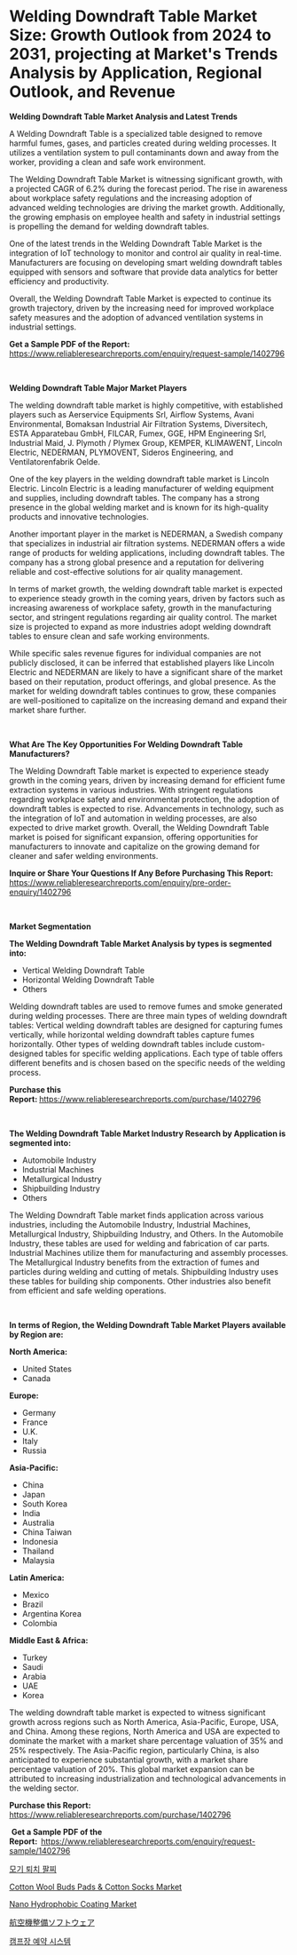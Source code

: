 <p><h1>Welding Downdraft Table Market Size: Growth Outlook from 2024 to 2031, projecting at Market's Trends Analysis by Application, Regional Outlook, and Revenue</h1></p><p><strong>Welding Downdraft Table Market Analysis and Latest Trends</strong></p>
<p><p>A Welding Downdraft Table is a specialized table designed to remove harmful fumes, gases, and particles created during welding processes. It utilizes a ventilation system to pull contaminants down and away from the worker, providing a clean and safe work environment.</p><p>The Welding Downdraft Table Market is witnessing significant growth, with a projected CAGR of 6.2% during the forecast period. The rise in awareness about workplace safety regulations and the increasing adoption of advanced welding technologies are driving the market growth. Additionally, the growing emphasis on employee health and safety in industrial settings is propelling the demand for welding downdraft tables.</p><p>One of the latest trends in the Welding Downdraft Table Market is the integration of IoT technology to monitor and control air quality in real-time. Manufacturers are focusing on developing smart welding downdraft tables equipped with sensors and software that provide data analytics for better efficiency and productivity.</p><p>Overall, the Welding Downdraft Table Market is expected to continue its growth trajectory, driven by the increasing need for improved workplace safety measures and the adoption of advanced ventilation systems in industrial settings.</p></p>
<p><strong>Get a Sample PDF of the Report:&nbsp;</strong> <a href="https://www.reliableresearchreports.com/enquiry/request-sample/1402796">https://www.reliableresearchreports.com/enquiry/request-sample/1402796</a></p>
<p>&nbsp;</p>
<p><strong>Welding Downdraft Table Major Market Players</strong></p>
<p><p>The welding downdraft table market is highly competitive, with established players such as Aerservice Equipments Srl, Airflow Systems, Avani Environmental, Bomaksan Industrial Air Filtration Systems, Diversitech, ESTA Apparatebau GmbH, FILCAR, Fumex, GGE, HPM Engineering Srl, Industrial Maid, J. Plymoth / Plymex Group, KEMPER, KLIMAWENT, Lincoln Electric, NEDERMAN, PLYMOVENT, Sideros Engineering, and Ventilatorenfabrik Oelde.</p><p>One of the key players in the welding downdraft table market is Lincoln Electric. Lincoln Electric is a leading manufacturer of welding equipment and supplies, including downdraft tables. The company has a strong presence in the global welding market and is known for its high-quality products and innovative technologies.</p><p>Another important player in the market is NEDERMAN, a Swedish company that specializes in industrial air filtration systems. NEDERMAN offers a wide range of products for welding applications, including downdraft tables. The company has a strong global presence and a reputation for delivering reliable and cost-effective solutions for air quality management.</p><p>In terms of market growth, the welding downdraft table market is expected to experience steady growth in the coming years, driven by factors such as increasing awareness of workplace safety, growth in the manufacturing sector, and stringent regulations regarding air quality control. The market size is projected to expand as more industries adopt welding downdraft tables to ensure clean and safe working environments.</p><p>While specific sales revenue figures for individual companies are not publicly disclosed, it can be inferred that established players like Lincoln Electric and NEDERMAN are likely to have a significant share of the market based on their reputation, product offerings, and global presence. As the market for welding downdraft tables continues to grow, these companies are well-positioned to capitalize on the increasing demand and expand their market share further.</p></p>
<p>&nbsp;</p>
<p><strong>What Are The Key Opportunities For Welding Downdraft Table Manufacturers?</strong></p>
<p><p>The Welding Downdraft Table market is expected to experience steady growth in the coming years, driven by increasing demand for efficient fume extraction systems in various industries. With stringent regulations regarding workplace safety and environmental protection, the adoption of downdraft tables is expected to rise. Advancements in technology, such as the integration of IoT and automation in welding processes, are also expected to drive market growth. Overall, the Welding Downdraft Table market is poised for significant expansion, offering opportunities for manufacturers to innovate and capitalize on the growing demand for cleaner and safer welding environments.</p></p>
<p><strong>Inquire or Share Your Questions If Any Before Purchasing This Report:</strong> <a href="https://www.reliableresearchreports.com/enquiry/pre-order-enquiry/1402796">https://www.reliableresearchreports.com/enquiry/pre-order-enquiry/1402796</a></p>
<p>&nbsp;</p>
<p><strong>Market Segmentation</strong></p>
<p><strong>The Welding Downdraft Table Market Analysis by types is segmented into:</strong></p>
<p><ul><li>Vertical Welding Downdraft Table</li><li>Horizontal Welding Downdraft Table</li><li>Others</li></ul></p>
<p><p>Welding downdraft tables are used to remove fumes and smoke generated during welding processes. There are three main types of welding downdraft tables: Vertical welding downdraft tables are designed for capturing fumes vertically, while horizontal welding downdraft tables capture fumes horizontally. Other types of welding downdraft tables include custom-designed tables for specific welding applications. Each type of table offers different benefits and is chosen based on the specific needs of the welding process.</p></p>
<p><strong>Purchase this Report:&nbsp;</strong><a href="https://www.reliableresearchreports.com/purchase/1402796">https://www.reliableresearchreports.com/purchase/1402796</a></p>
<p>&nbsp;</p>
<p><strong>The Welding Downdraft Table Market Industry Research by Application is segmented into:</strong></p>
<p><ul><li>Automobile Industry</li><li>Industrial Machines</li><li>Metallurgical Industry</li><li>Shipbuilding Industry</li><li>Others</li></ul></p>
<p><p>The Welding Downdraft Table market finds application across various industries, including the Automobile Industry, Industrial Machines, Metallurgical Industry, Shipbuilding Industry, and Others. In the Automobile Industry, these tables are used for welding and fabrication of car parts. Industrial Machines utilize them for manufacturing and assembly processes. The Metallurgical Industry benefits from the extraction of fumes and particles during welding and cutting of metals. Shipbuilding Industry uses these tables for building ship components. Other industries also benefit from efficient and safe welding operations.</p></p>
<p>&nbsp;</p>
<p><strong>In terms of Region, the Welding Downdraft Table Market Players available by Region are:</strong></p>
<p>
    <p> <strong> North America: </strong>
        <ul>
            <li>United States</li>
            <li>Canada</li>
        </ul>
        </p> 
    <p> <strong> Europe: </strong>
        <ul>
            <li>Germany</li>
            <li>France</li>
            <li>U.K.</li>
            <li>Italy</li>
            <li>Russia</li>
        </ul>
        </p> 
    <p> <strong> Asia-Pacific: </strong>
        <ul>
            <li>China</li>
            <li>Japan</li>
            <li>South Korea</li>
            <li>India</li>
            <li>Australia</li>
            <li>China Taiwan</li>
            <li>Indonesia</li>
            <li>Thailand</li>
            <li>Malaysia</li>
        </ul>
        </p> 
    <p> <strong> Latin America: </strong>
        <ul>
            <li>Mexico</li>
            <li>Brazil</li>
            <li>Argentina Korea</li>
            <li>Colombia</li>
        </ul>
        </p> 
    <p> <strong> Middle East & Africa: </strong>
        <ul>
            <li>Turkey</li>
            <li>Saudi</li>
            <li>Arabia</li>
            <li>UAE</li>
            <li>Korea</li>
        </ul>
    </p>
    </p>
<p><p>The welding downdraft table market is expected to witness significant growth across regions such as North America, Asia-Pacific, Europe, USA, and China. Among these regions, North America and USA are expected to dominate the market with a market share percentage valuation of 35% and 25% respectively. The Asia-Pacific region, particularly China, is also anticipated to experience substantial growth, with a market share percentage valuation of 20%. This global market expansion can be attributed to increasing industrialization and technological advancements in the welding sector.</p></p>
<p><strong>Purchase this Report: </strong><a href="https://www.reliableresearchreports.com/purchase/1402796">https://www.reliableresearchreports.com/purchase/1402796</a></p>
<p>&nbsp;<strong>Get a Sample PDF of the Report:&nbsp;&nbsp;</strong><a href="https://www.reliableresearchreports.com/enquiry/request-sample/1402796">https://www.reliableresearchreports.com/enquiry/request-sample/1402796</a></p>
<p><strong></strong></p>
<p><p><a href="https://medium.com/@alonsoolds3wq1d81czn8rbol/%EB%AA%A8%EA%B8%B0-%EB%B0%A9%ED%96%A5%EC%A0%9C-%ED%8C%94%EC%B0%8C-%EC%8B%9C%EC%9E%A5-%EC%8B%9C%EC%9E%A5-cagr-%EC%8B%9C%EC%9E%A5-%EB%8F%99%ED%96%A5-%EB%B0%8F-%EC%84%B1%EC%9E%A5-%EC%A0%84%EB%9E%B5%EC%97%90-%EB%8C%80%ED%95%9C-%ED%86%B5%EC%B0%B0%EB%A0%A5-9836ec6dd413">모기 퇴치 팔찌</a></p><p><a href="https://iodized-pantydraco-05c.notion.site/Cotton-Wool-Buds-Pads-Cotton-Socks-Market-Size-2024-2031-Global-Industrial-Analysis-Key-Geograp-ae8ebb3e2cb24ab38811c8a9ecdeb9cc">Cotton Wool Buds Pads & Cotton Socks Market</a></p><p><a href="https://issuu.com/reportprime-2/docs/nano-hydrophobic-coating-market-size-2030.pptx">Nano Hydrophobic Coating Market</a></p><p><a href="https://github.com/xemfu2379520/Market-Research-Report-List-1/blob/main/3262174183645.md">航空機整備ソフトウェア</a></p><p><a href="https://github.com/bvubpqd5241630/Market-Research-Report-List-1/blob/main/2328980183700.md">캠프장 예약 시스템</a></p></p>